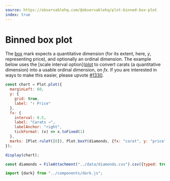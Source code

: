 ```yaml
---
source: https://observablehq.com/@observablehq/plot-binned-box-plot
index: true
---
```


# Binned box plot

The [box](https://observablehq.com/plot/marks/box) mark expects a quantitative dimension (for its extent, here, _y_, representing price), and optionally an ordinal dimension. The example below uses the [scale interval option]([plot](https://observablehq.com/plot/features/scales#interval) to convert carats (a quantitative dimension) into a usable ordinal dimension, on _fx_. If you are interested in ways to make this easier, please upvote [#1330](https://github.com/observablehq/plot/issues/1330).

```js echo
const chart = Plot.plot({
  marginLeft: 60,
  y: {
    grid: true,
    label: "↑ Price"
  },
  fx: {
    interval: 0.5,
    label: "Carats →",
    labelAnchor: "right",
    tickFormat: (x) => x.toFixed(1)
  },
  marks: [Plot.ruleY([0]), Plot.boxY(diamonds, {fx: "carat", y: "price", fill: dark ? "#777" : "#ccc"})]
});

display(chart);
```

```js echo
const diamonds = FileAttachment("../data/diamonds.csv").csv({typed: true});
```

```js echo
import {dark} from "../components/dark.js";
```

